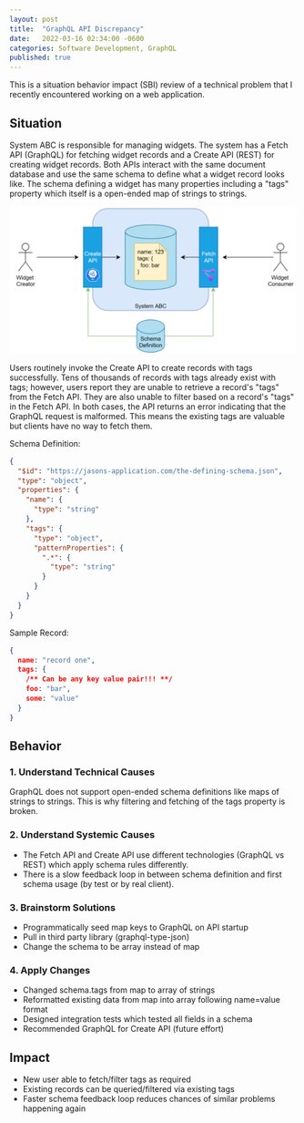 ```yaml
---
layout: post
title:  "GraphQL API Discrepancy"
date:   2022-03-16 02:34:00 -0600
categories: Software Development, GraphQL
published: true
---
```


This is a situation behavior impact (SBI) review of a technical problem that I recently encountered working on a web application.

## Situation

System ABC is responsible for managing widgets. The system has a Fetch API (GraphQL) for fetching widget records and a Create API (REST) for creating widget records. Both APIs interact with the same document database and use the same schema to define what a widget record looks like. The schema defining a widget has many properties including a "tags" property which itself is a open-ended map of strings to strings.

![System ABC Architectural Diagram](./system-abc-diagram.png)

Users routinely invoke the Create API to create records with tags successfully. Tens of thousands of records with tags already exist with tags; however, users report they are unable to retrieve a record's "tags" from the Fetch API. They are also unable to filter based on a record's "tags" in the Fetch API. In both cases, the API returns an error indicating that the GraphQL request is malformed. This means the existing tags are valuable but clients have no way to fetch them.

Schema Definition:

```json
{
  "$id": "https://jasons-application.com/the-defining-schema.json",
  "type": "object",
  "properties": {
    "name": {
      "type": "string"
    },
    "tags": {
      "type": "object",
      "patternProperties": {
        ".*": {
          "type": "string"
        }
      }
    }
  }
}
```

Sample Record:

```json
{
  name: "record one",
  tags: {
    /** Can be any key value pair!!! **/
    foo: "bar",
    some: "value"
  }
}
```

## Behavior
 
### 1. Understand Technical Causes
 
GraphQL does not support open-ended schema definitions like maps of strings to strings. This is why filtering and fetching of the tags property is broken.
 
### 2. Understand Systemic Causes

- The Fetch API and Create API use different technologies (GraphQL vs REST) which apply schema rules differently.
- There is a slow feedback loop in between schema definition and first schema usage (by test or by real client).

### 3. Brainstorm Solutions

- Programmatically seed map keys to GraphQL on API startup
- Pull in third party library (graphql-type-json)
- Change the schema to be array instead of map

### 4. Apply Changes

- Changed schema.tags from map to array of strings
- Reformatted existing data from map into array following name=value format
- Designed integration tests which tested all fields in a schema
- Recommended GraphQL for Create API (future effort)

## Impact
 
- New user able to fetch/filter tags as required
- Existing records can be queried/filtered via existing tags 
- Faster schema feedback loop reduces chances of similar problems happening again
